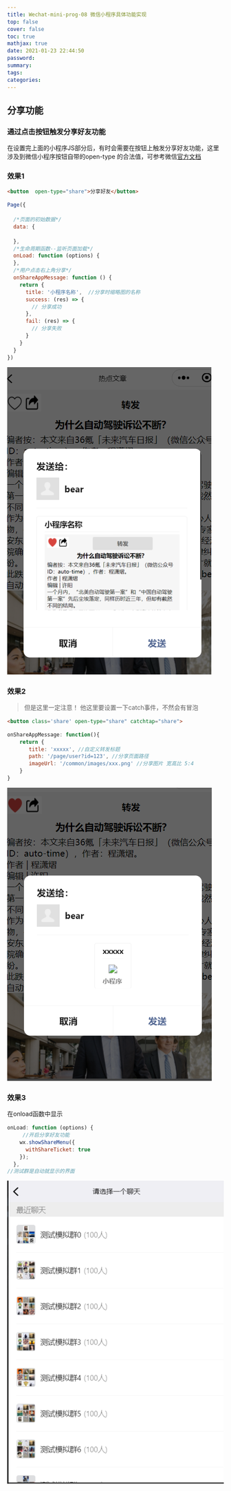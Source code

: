```yaml
---
title: Wechat-mini-prog-08 微信小程序具体功能实现
top: false
cover: false
toc: true
mathjax: true
date: 2021-01-23 22:44:50
password:
summary:
tags:
categories:
---
```


## 分享功能

### 通过点击按钮触发分享好友功能

在设置完上面的小程序JS部分后，有时会需要在按钮上触发分享好友功能，这里涉及到微信小程序按钮自带的open-type 的合法值，可参考微信[官方文档](https://developers.weixin.qq.com/miniprogram/dev/component/button.html)

### 效果1

```html
<button  open-type="share">分享好友</button>
```
```js
Page({

  /*页面的初始数据*/
  data: {

  },
  /*生命周期函数--监听页面加载*/
  onLoad: function (options) {
  },
  /*用户点击右上角分享*/
  onShareAppMessage: function () {
    return {
      title: '小程序名称',  //分享时缩略图的名称
      success: (res) => {
        // 分享成功
      },
      fail: (res) => {
        // 分享失败
      }
    }
  }
})
```

![](Wechat-mini-prog-08/image-20210123225245278.png)

### 效果2

> 但是这里一定注意！ 他这里要设置一下catch事件，不然会有冒泡

```html
<button class='share' open-type="share" catchtap="share">
```

```js
onShareAppMessage: function(){
    return {
       title: 'xxxxx', //自定义转发标题
       path: '/page/user?id=123', //分享页面路径
       imageUrl: '/common/images/xxx.png' //分享图片 宽高比 5:4
    }
}
```

![](Wechat-mini-prog-08/image-20210123224905125.png)

### 效果3

在onload函数中显示

```js
onLoad: function (options) {
	 //开启分享好友功能
    wx.showShareMenu({
      withShareTicket: true
    });
  },
//测试群是自动就显示的界面
```

![](Wechat-mini-prog-08/image-20210123225624188.png)